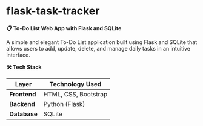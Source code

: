 # flask-task-tracker

**📋 To-Do List Web App with Flask and SQLite**

A simple and elegant To-Do List application built using Flask and SQLite that allows users to add, update, delete, and manage daily tasks in an intuitive interface.


**🛠 Tech Stack**

| Layer        | Technology Used      |
| ------------ | -------------------- |
| **Frontend** | HTML, CSS, Bootstrap |
| **Backend**  | Python (Flask)       |
| **Database** | SQLite               |
